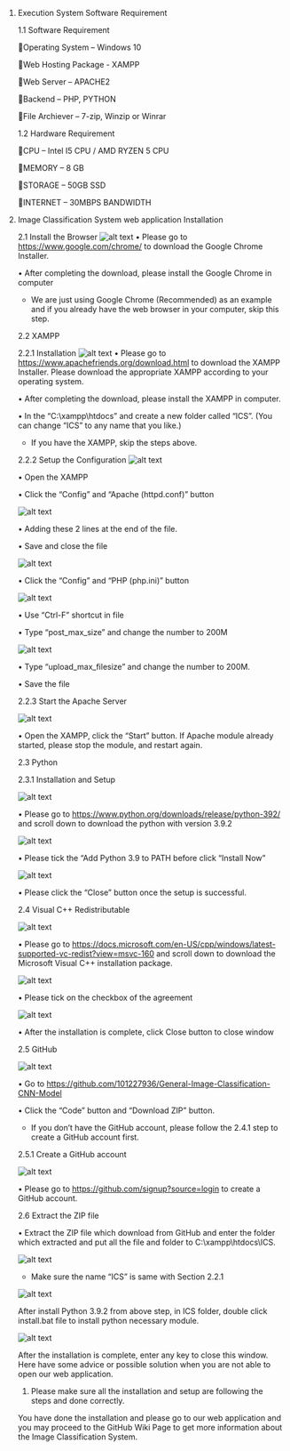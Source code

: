 1. Execution System Software Requirement

	1.1 Software Requirement
	
	:pushpin:Operating System – Windows 10
	
	:pushpin:Web Hosting Package - XAMPP
	
	:pushpin:Web Server – APACHE2
	
	:pushpin:Backend – PHP, PYTHON
	
	:pushpin:File Archiever – 7-zip, Winzip or Winrar
	
	1.2 Hardware Requirement
	
	:pushpin:CPU – Intel I5 CPU / AMD RYZEN 5 CPU
		
	:pushpin:MEMORY – 8 GB

	:pushpin:STORAGE – 50GB SSD
		
	:pushpin:INTERNET – 30MBPS BANDWIDTH 
2. Image Classification System web application Installation
	
	2.1 Install the Browser
 	![alt text](https://github.com/101227936/General-Image-Classification-CNN-Model/blob/main/Readme_Screenshot/1.jpg?raw=true)
	•	Please go to https://www.google.com/chrome/ to download the Google Chrome Installer.
	
	•	After completing the download, please install the Google Chrome in computer

	* We are just using Google Chrome (Recommended) as an example and if you already have the web browser in your computer, skip this step.

	2.2 XAMPP
	
	2.2.1 Installation
 	![alt text](https://github.com/101227936/General-Image-Classification-CNN-Model/blob/main/Readme_Screenshot/2.jpg?raw=true)
	•	Please go to https://www.apachefriends.org/download.html  to download the XAMPP Installer. Please download the appropriate XAMPP according to your operating system.
		
	•	After completing the download, please install the XAMPP in computer.
	
	•	In the “C:\xampp\htdocs” and create a new folder called “ICS”. (You can change “ICS” to any name that you like.)
	* If you have the XAMPP, skip the steps above.

	2.2.2 Setup the Configuration
 	![alt text](https://github.com/101227936/General-Image-Classification-CNN-Model/blob/main/Readme_Screenshot/3.jpg?raw=true)
	
	•	Open the XAMPP
	
	•	Click the “Config” and “Apache (httpd.conf)” button
 	
	![alt text](https://github.com/101227936/General-Image-Classification-CNN-Model/blob/main/Readme_Screenshot/4.jpg?raw=true)
	
	•	Adding these 2 lines at the end of the file. 
	
	•	Save and close the file

 	![alt text](https://github.com/101227936/General-Image-Classification-CNN-Model/blob/main/Readme_Screenshot/5.jpg?raw=true)
	
	•	Click the “Config” and “PHP (php.ini)” button

	![alt text](https://github.com/101227936/General-Image-Classification-CNN-Model/blob/main/Readme_Screenshot/6.jpg?raw=true)
	
	•	Use “Ctrl-F” shortcut in file 
	
	•	Type “post_max_size” and change the number to 200M

	![alt text](https://github.com/101227936/General-Image-Classification-CNN-Model/blob/main/Readme_Screenshot/7.jpg?raw=true)
	
	•	Type “upload_max_filesize” and change the number to 200M.
	
	•	Save the file
	
	2.2.3 Start the Apache Server
	
 	![alt text](https://github.com/101227936/General-Image-Classification-CNN-Model/blob/main/Readme_Screenshot/8.jpg?raw=true)
	
	•	Open the XAMPP, click the “Start” button. If Apache module already started, please stop the module, and restart again.


	2.3 Python
	
	2.3.1 Installation and Setup
	
	![alt text](https://github.com/101227936/General-Image-Classification-CNN-Model/blob/main/Readme_Screenshot/9.jpg?raw=true)
		
	•	Please go to https://www.python.org/downloads/release/python-392/ and scroll down to download the python with version 3.9.2
	
	![alt text](https://github.com/101227936/General-Image-Classification-CNN-Model/blob/main/Readme_Screenshot/10.jpg?raw=true)
	
	•	Please tick the “Add Python 3.9 to PATH before click “Install Now”
	
	![alt text](https://github.com/101227936/General-Image-Classification-CNN-Model/blob/main/Readme_Screenshot/11.jpg?raw=true)
	
 	•	Please click the “Close” button once the setup is successful.


	2.4 Visual C++ Redistributable
	
	![alt text](https://github.com/101227936/General-Image-Classification-CNN-Model/blob/main/Readme_Screenshot/12.jpg?raw=true)
	
	•	Please go to https://docs.microsoft.com/en-US/cpp/windows/latest-supported-vc-redist?view=msvc-160 and scroll down to download the Microsoft Visual C++ installation package.

	![alt text](https://github.com/101227936/General-Image-Classification-CNN-Model/blob/main/Readme_Screenshot/13.jpg?raw=true)

 	•	Please tick on the checkbox of the agreement
	
	![alt text](https://github.com/101227936/General-Image-Classification-CNN-Model/blob/main/Readme_Screenshot/14.jpg?raw=true)
 
 	•	After the installation is complete, click Close button to close window
	
	2.5 GitHub
	
	![alt text](https://github.com/101227936/General-Image-Classification-CNN-Model/blob/main/Readme_Screenshot/15.jpg?raw=true)

	•	Go to https://github.com/101227936/General-Image-Classification-CNN-Model
	
	•	Click the “Code” button and “Download ZIP” button.

	* If you don’t have the GitHub account, please follow the 2.4.1 step to create a GitHub account first.

	2.5.1 Create a GitHub account
	
	![alt text](https://github.com/101227936/General-Image-Classification-CNN-Model/blob/main/Readme_Screenshot/16.jpg?raw=true)

	•	Please go to https://github.com/signup?source=login to create a GitHub account.
	
	2.6 Extract the ZIP file

	•	Extract the ZIP file which download from GitHub and enter the folder which extracted and put all the file and folder to C:\xampp\htdocs\ICS.
	
	![alt text](https://github.com/101227936/General-Image-Classification-CNN-Model/blob/main/Readme_Screenshot/17.jpg?raw=true)
	
	* Make sure the name “ICS” is same with Section 2.2.1 
	
	![alt text](https://github.com/101227936/General-Image-Classification-CNN-Model/blob/main/Readme_Screenshot/18.jpg?raw=true)

	After install Python 3.9.2 from above step, in ICS folder, double click install.bat file to install python necessary module.
	
	![alt text](https://github.com/101227936/General-Image-Classification-CNN-Model/blob/main/Readme_Screenshot/19.jpg?raw=true)

	After the installation is complete, enter any key to close this window.
	Here have some advice or possible solution when you are not able to open our web application.
	1.	Please make sure all the installation and setup are following the steps and done correctly.

	You have done the installation and please go to our web application and you may proceed to the GitHub Wiki Page to get more information about the Image Classification System.
